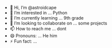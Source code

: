 - 👋 Hi, I’m @astroidcape
- 👀 I’m interested in ... Python
- 🌱 I’m currently learning ... 9th grade
- 💞️ I’m looking to collaborate on ... some projects
- 📫 How to reach me ... dont
- 😄 Pronouns: ... He him
- ⚡ Fun fact: ...

<!---
astroidcape/astroidcape is a ✨ special ✨ repository because its `README.md` (this file) appears on your GitHub profile.
You can click the Preview link to take a look at your changes.
--->
